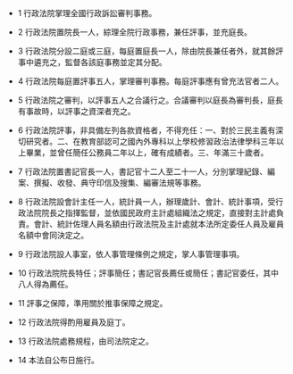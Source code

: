 * 1 行政法院掌理全國行政訴訟審判事務。

* 2 行政法院置院長一人，綜理全院行政事務，兼任評事，並充庭長。

* 3 行政法院分設二庭或三庭，每庭置庭長一人，除由院長兼任者外，就其餘評事中遴充之，監督各該庭事務並定其分配。

* 4 行政法院每庭置評事五人，掌理審判事務。每庭評事應有曾充法官者二人。

* 5 行政法院之審判，以評事五人之合議行之。合議審判以庭長為審判長，庭長有事故時，以評事之資深者充之。

* 6 行政法院評事，非具備左列各款資格者，不得充任：一、對於三民主義有深切研究者。二、在教育部認可之國內外專科以上學校修習政治法律學科三年以上畢業，並曾任簡任公務員二年以上，確有成績者。三、年滿三十歲者。

* 7 行政法院置書記官長一人，書記官十二人至二十一人，分別掌理紀錄、編案、撰擬、收發、典守印信及搜集、編審法規等事務。

* 8 行政法院設會計主任一人，統計員一人，辦理歲計、會計、統計事項，受行政法院院長之指揮監督，並依國民政府主計處組織法之規定，直接對主計處負責。會計、統計佐理人員名額由行政法院及主計處就本法所定委任人員及雇員名額中會同決定之。

* 9 行政法院設人事室，依人事管理條例之規定，掌人事管理事項。

* 10 行政法院院長特任；評事簡任；書記官長薦任或簡任；書記官委任，其中八人得為薦任。

* 11 評事之保障，準用關於推事保障之規定。

* 12 行政法院得酌用雇員及庭丁。

* 13 行政法院處務規程，由司法院定之。

* 14 本法自公布日施行。

